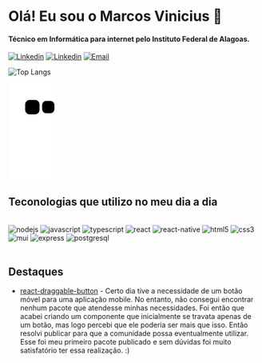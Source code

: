 
# Olá! Eu sou o Marcos Vinicius 👋
#### Técnico em Informática para internet pelo Instituto Federal de Alagoas.

[![Linkedin](https://img.shields.io/badge/LinkedIn-0077B5?style=for-the-badge&logo=linkedin&logoColor=white)](https://www.linkedin.com/in/mvinib/)
[![Linkedin](https://img.shields.io/badge/Instagram-E4405F?style=for-the-badge&logo=instagram&logoColor=white)](https://www.instagram.com/vinicius.vinii/)
[![Email](https://img.shields.io/badge/Gmail-D14836?style=for-the-badge&logo=gmail&logoColor=white)](mailto:vini512033@gmail.com)


![Top Langs](https://github-readme-stats.vercel.app/api/top-langs/?username=mvinib&hide_progress=false&layout=compact)

![snake gif](https://github.com/mvinib/mvinib/blob/output/github-contribution-grid-snake.svg)

## Teconologias que utilizo no meu dia a dia
<div style="display: inline_block">
  <br/>
  <img alt="nodejs" src="https://img.shields.io/badge/Node.js-43853D?style=for-the-badge&logo=node.js&logoColor=white"/>
  <img alt="javascript" src="https://img.shields.io/badge/JavaScript-323330?style=for-the-badge&logo=javascript&logoColor=F7DF1E"/>
  <img alt="typescript" src="https://img.shields.io/badge/TypeScript-007ACC?style=for-the-badge&logo=typescript&logoColor=white"/>
  <img alt="react" src="https://img.shields.io/badge/React-20232A?style=for-the-badge&logo=react&logoColor=61DAFB"/>
  <img alt="react-native" src="https://img.shields.io/badge/React_Native-20232A?style=for-the-badge&logo=react&logoColor=61DAFB"/>
  <img alt="html5" src="https://img.shields.io/badge/HTML5-E34F26?style=for-the-badge&logo=html5&logoColor=white"/>
  <img alt="css3" src="https://img.shields.io/badge/CSS3-1572B6?style=for-the-badge&logo=css3&logoColor=white"/>
  <img alt="mui" src="	https://img.shields.io/badge/Material--UI-0081CB?style=for-the-badge&logo=material-ui&logoColor=white"/>
  <img alt="express" src="https://img.shields.io/badge/Express.js-404D59?style=for-the-badge"/>
  <img alt="postgresql" src="https://img.shields.io/badge/PostgreSQL-316192?style=for-the-badge&logo=postgresql&logoColor=white"/>
</div>
<br/>

## Destaques

 - <a href="https://www.npmjs.com/package/react-draggable-button" target="_blank">react-draggable-button</a> - Certo dia tive a necessidade de um botão móvel para uma aplicação mobile. No entanto, não consegui encontrar nenhum pacote que atendesse minhas necessidades. Foi então que acabei criando um componente que inicialmente se travata apenas de um botão, mas logo percebi que ele poderia ser mais que isso. Então resolvi publicar para que a comunidade possa eventualmente utilizar. Esse foi meu primeiro pacote publicado e sem dúvidas foi muito satisfatório ter essa realização. :)

